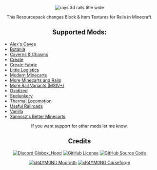 <center>
  
![rays 3d rails title wide](https://cdn.modrinth.com/data/cached_images/c885633094ef88e97e1f378bf659c6d26e68d248.png)

This Resourcepack changes Block & Item Textures for Rails in Minecraft.

## Supported Mods:
</center>

- [Alex's Caves](https://modrinth.com/mod/alexs-caves)
- [Botania](https://modrinth.com/mod/botania)
- [Caverns & Chasms](https://modrinth.com/mod/caverns-and-chasms)
- [Create](https://modrinth.com/mod/create)
- [Create Fabric](https://modrinth.com/mod/create-fabric)
- [Little Logistics](https://modrinth.com/mod/little-logistics)
- [Modern Minecarts](https://www.curseforge.com/minecraft/mc-mods/modernminecarts)
- [More Minecarts and Rails](https://www.curseforge.com/minecraft/mc-mods/more-minecarts)
- [More Rail Variants (MStV+)](https://modrinth.com/mod/more-rail-variants)
- [Oxidized](https://modrinth.com/mod/oxidized)
- [Spelunkery](https://modrinth.com/mod/spelunkery)
- [Thermal Locomotion](https://modrinth.com/mod/thermal-locomotion)
- [Useful Railroads](https://modrinth.com/mod/useful-railroads)
- [Vanilla](https://minecraft.wiki/w/Rail)
- [Xannosz's Better Minecarts](https://www.curseforge.com/minecraft/mc-mods/xannoszs-better-minecarts)
<center>

If you want support for other mods let me know.  

## Credits

<a href="https://discord.gg/2peBqWRwVp" target="_blank">
<img alt="Discord Globox_Hood" src="https://img.shields.io/discord/745451299713056791?color=7289DA&label=DISCORD&logo=discord&logoColor=white&style=for-the-badge"></a>
<a href="https://github.com/xR4YM0ND/RAYs-3D-Rails/blob/main/LICENSE" target="_blank">
<img alt="GitHub License" src="https://img.shields.io/github/license/xR4YM0ND/RAYs-3D-Rails?style=for-the-badge"></a>
<a href="https://github.com/xR4YM0ND/RAYs-3D-Rails" target="_blank">
<img alt="GitHub Source Code" src="https://img.shields.io/badge/Github-Source_Code-lightgrey?style=for-the-badge"></a>
<p></p>
<a href="https://modrinth.com/user/xR4YM0ND" target="_blank">
<img alt="xR4YM0ND Modrinth" src="https://img.shields.io/badge/Modrinth-xR4YM0ND-1bd96a?style=for-the-badge"></a>
<a href="https://legacy.curseforge.com/members/spigotde/projects" target="_blank"><img alt="xR4YM0ND Curseforge" src="https://img.shields.io/badge/Curseforge-xR4YM0ND-f16436?style=for-the-badge"></a>
